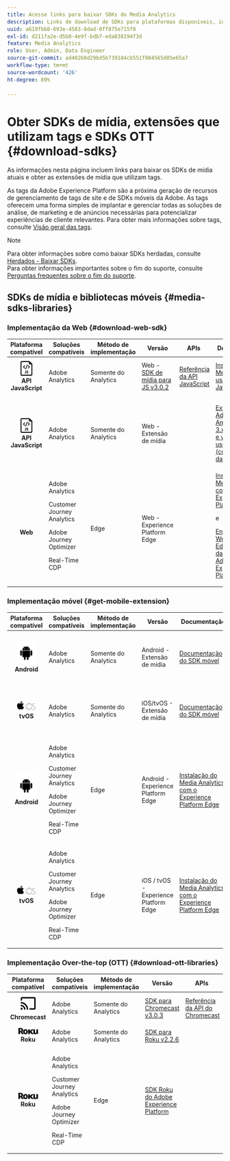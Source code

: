 ```yaml
---
title: Acesse links para baixar SDKs do Media Analytics
description: Links de download de SDKs para plataformas disponíveis, incluindo Android, iOS, JavaScript, Chromecast e Roku.
uuid: a619fbb8-693e-4583-8dad-0ff875e715f8
exl-id: d211fa2e-d5b0-4e9f-bdb7-eda838194f3d
feature: Media Analytics
role: User, Admin, Data Engineer
source-git-commit: ad40260d29bd5b739184cb551f084565d05e65a7
workflow-type: tm+mt
source-wordcount: '426'
ht-degree: 89%

---
```


# Obter SDKs de mídia, extensões que utilizam tags e SDKs OTT {#download-sdks}

As informações nesta página incluem links para baixar os SDKs de mídia atuais e obter as extensões de mídia que utilizam tags.

As tags da Adobe Experience Platform são a próxima geração de recursos de gerenciamento de tags de site e de SDKs móveis da Adobe. As tags oferecem uma forma simples de implantar e gerenciar todas as soluções de análise, de marketing e de anúncios necessárias para potencializar experiências de cliente relevantes. Para obter mais informações sobre tags, consulte [Visão geral das tags](https://experienceleague.adobe.com/docs/platform-learn/data-collection/overview.html?lang=pt-BR).


>[!NOTE]
>
>Para obter informações sobre como baixar SDKs herdadas, consulte [Herdados - Baixar SDKs](/help/legacy/legacy-download-sdks.md).<br>
>Para obter informações importantes sobre o fim do suporte, consulte [Perguntas frequentes sobre o fim do suporte](/help/additional-resources/end-of-support-faqs.md).

## SDKs de mídia e bibliotecas móveis {#media-sdks-libraries}

### Implementação da Web {#download-web-sdk}

| Plataforma compatível | Soluções compatíveis | Método de implementação | Versão |  APIs   |  Documentação  |  Amostra  |
|:---:|---|---|---|---| ---| ---|
| ![Ícone do JavaScript ](assets/javascript-icon.png)</br>**API JavaScript** | Adobe Analytics | Somente do Analytics | Web - [SDK de mídia para JS v3.0.2](https://github.com/Adobe-Marketing-Cloud/media-sdks/releases/tag/js-v3.0.2) | [Referência da API JavaScript](https://adobe-marketing-cloud.github.io/media-sdks/reference/javascript_3x/index.html) | [Instalação do Media Analytics usando JavaScript](/help/implementation/media-sdk/setup/web-implementation.md) | [Amostra do SDK de mídia para JS v3.0.2](https://github.com/Adobe-Marketing-Cloud/media-sdks/tree/master/sdks/js/3.x) |
| ![Ícone do JavaScript ](assets/javascript-icon.png)</br>**API JavaScript** | Adobe Analytics | Somente do Analytics | Web - Extensão de mídia |  | [Extensão do Adobe Media Analytics (SDK 3.x) para áudio e vídeo com o uso de tags (coleção de dados)](https://experienceleague.adobe.com/docs/experience-platform/tags/extensions/adobe/media-analytics-3x/overview.html?lang=pt-BR) | [Amostra da extensão do Adobe Media Analytics (SDK 3.x) para áudio e vídeo](https://github.com/Adobe-Marketing-Cloud/media-sdks/tree/master/samples/launch/js/3.x) |
| </br>**Web** | Adobe Analytics<p>Customer Journey Analytics</p><p>Adobe Journey Optimizer</p><p>Real-Time CDP</p> | Edge | Web - Experience Platform Edge |  | [Instalação do Media Analytics com o Experience Platform Edge](/help/implementation/edge/implementation-edge.md) <p>e</p><p>[Enviar dados da Web para o Edge com o SDK da Web da Adobe Experience Platform](/help/implementation/edge/edge-web-sdk.md)</p> | |

### Implementação móvel {#get-mobile-extension}

| Plataforma compatível | Soluções compatíveis | Método de implementação | Versão |  Documentação   |  Amostras  |
|:---:|---|---|---|---|---|
| ![Ícone do Android ](assets/android-icon.png)</br>**Android** | Adobe Analytics | Somente do Analytics | Android - Extensão de mídia | [Documentação do SDK móvel](https://developer.adobe.com/client-sdks/documentation/adobe-media-analytics/) | [Adobe Analytics - Amostra do Media Analytics para áudio e vídeo](https://github.com/Adobe-Marketing-Cloud/media-sdks/tree/master/samples/launch/mobile/android) |
| ![Ícone do Apple iOS ](assets/ios-icon.png)<br>**tvOS** | Adobe Analytics | Somente do Analytics | iOS/tvOS - Extensão de mídia | [Documentação do SDK móvel](https://developer.adobe.com/client-sdks/documentation/adobe-media-analytics/) | [Adobe Analytics - Amostra do Media Analytics para áudio e vídeo](https://github.com/adobe/aepsdk-media-ios/tree/main/TestApp) |
| ![Ícone do Android ](assets/android-icon.png)</br>**Android** | <p>Adobe Analytics</p><p>Customer Journey Analytics</p><p>Adobe Journey Optimizer</p><p>Real-Time CDP</p> | Edge | Android - Experience Platform Edge | [Instalação do Media Analytics com o Experience Platform Edge](/help/implementation/edge/implementation-edge.md) | |
| ![Ícone do Apple iOS ](assets/ios-icon.png)<br>**tvOS** | <p>Adobe Analytics</p><p>Customer Journey Analytics</p><p>Adobe Journey Optimizer</p><p>Real-Time CDP</p> | Edge | iOS / tvOS - Experience Platform Edge | [Instalação do Media Analytics com o Experience Platform Edge](/help/implementation/edge/implementation-edge.md) |  |

### Implementação Over-the-top (OTT) {#download-ott-libraries}

| Plataforma compatível | Soluções compatíveis | Método de implementação | Versão |  APIs   |  Documentação  |
|:---:|---|---|---|---|---|
| ![Ícone do Chromecast ](assets/chromecast-icon.png)</br>**Chromecast** | Adobe Analytics | Somente do Analytics | [SDK para Chromecast v3.0.3](https://github.com/Adobe-Marketing-Cloud/media-sdks/releases/tag/chromecast-v3.0.3) | [Referência da API do Chromecast](https://adobe-marketing-cloud.github.io/media-sdks/reference/chromecast/) | [Configurar o SDK móvel v3.x para Chromecast](/help/implementation/media-sdk/setup/set-up-chromecast.md) |
| ![Ícone do Roku ](assets/roku-icon.png)</br>**Roku** | Adobe Analytics | Somente do Analytics | [SDK para Roku v2.2.6](https://github.com/Adobe-Marketing-Cloud/media-sdks/releases/tag/roku-v2.2.6) |  | [Configurar o SDK móvel v2.x para Roku](/help/implementation/media-sdk/setup/set-up-roku.md) |
| ![Ícone do Roku ](assets/roku-icon.png)</br>**Roku** | <p>Adobe Analytics</p><p>Customer Journey Analytics</p><p>Adobe Journey Optimizer</p><p>Real-Time CDP</p> | Edge | [SDK Roku do Adobe Experience Platform](https://github.com/adobe/aepsdk-roku/tree/main) |  | [Instalação do Media Analytics com o Experience Platform Edge](/help/implementation/edge/implementation-edge.md) |
